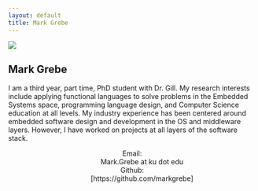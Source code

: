 ```yaml
---
layout: default
title: Mark Grebe
---
```


<img src="{{site.baseurl}}/images/markgrebe/MarkGrebe.jpg" class="floatleft"/>

## Mark Grebe

I am a third year, part time, PhD student with Dr. Gill.  My research interests include applying functional languages to solve problems in the Embedded Systems space, programming language design, and Computer Science education at all levels.
My industry experience has been centered around embedded software design and development in the OS and middleware layers.  However, I have worked on 
projects at all layers of the software stack.

<div align="center">
<dl class="dl-horizontal">
    <dt>Email:</dt>
    <dd>Mark.Grebe at ku dot edu</dd>
    <dt>Github:</dt>
    <dd>[https://github.com/markgrebe]</dd>
</dl>
</div>
